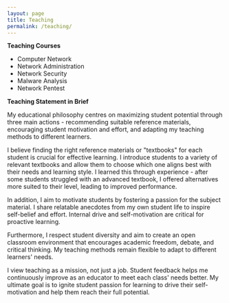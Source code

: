 ```yaml
---
layout: page
title: Teaching
permalink: /teaching/
---
```


**Teaching Courses**  

- Computer Network  
- Network Administration
- Network Security
- Malware Analysis
- Network Pentest

**Teaching Statement in Brief**  

My educational philosophy centres on maximizing student potential through three main actions - recommending suitable reference materials, encouraging student motivation and effort, and adapting my teaching methods to different learners.  

I believe finding the right reference materials or "textbooks" for each student is crucial for effective learning. I introduce students to a variety of relevant textbooks and allow them to choose which one aligns best with their needs and learning style. I learned this through experience - after some students struggled with an advanced textbook, I offered alternatives more suited to their level, leading to improved performance.  

In addition, I aim to motivate students by fostering a passion for the subject material. I share relatable anecdotes from my own student life to inspire self-belief and effort. Internal drive and self-motivation are critical for proactive learning.  

Furthermore, I respect student diversity and aim to create an open classroom environment that encourages academic freedom, debate, and critical thinking. My teaching methods remain flexible to adapt to different learners' needs.   

I view teaching as a mission, not just a job. Student feedback helps me continuously improve as an educator to meet each class' needs better. My ultimate goal is to ignite student passion for learning to drive their self-motivation and help them reach their full potential. 
